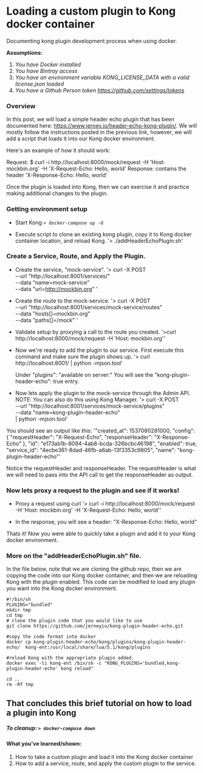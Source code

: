 # Loading a custom plugin to Kong docker container
Documenting kong plugin development process when using docker. 

**Assumptions:**

1. _You have Docker installed_
1. _You have Bintray access_
1. _You have an environment variable KONG_LICENSE_DATA with a valid license.json loaded_
1. _You have a Github Person token https://github.com/settings/tokens_

### Overview
In this post, we will load a simple header echo plugin that has been documented here: https://www.jerney.io/header-echo-kong-plugin/. We will mostly follow the instructions posted in the previous link, however, we will add a script that loads it into our Kong docker environment. 

Here's an example of how it should work:

Request: $ curl -i http://localhost:8000/mock/request -H 'Host: mockbin.org' -H 'X-Request-Echo: Hello, world'
Response: contains the header 'X-Response-Echo: Hello, world'

Once the plugin is loaded into Kong, then we can exercise it and practice making additional changes to the plugin. 

### Getting environment setup

- Start Kong
  `> docker-compose up -d`
  
- Execute script to clone an existing kong plugin, copy it to Kong docker container location, and reload Kong. 
  '> ./addHeaderEchoPlugin.sh'
  
### Create a Service, Route, and Apply the Plugin.

- Create the service, "mock-service". 
  '> curl -X POST \
  --url "http://localhost:8001/services/" \
  --data "name=mock-service" \
  --data "url=http://mockbin.org" \'
  
- Create the route to the mock-service.
  '> curl -X POST \
    --url "http://localhost:8001/services/mock-service/routes" \
    --data "hosts[]=mockbin.org" \
    --data "paths[]=/mock" \'
    
- Validate setup by proxying a call to the route you created. 
  '>curl http://localhost:8000/mock/request -H 'Host: mockbin.org''
  
- Now we're ready to add the plugin to our service. First execute this command and make sure the plugin shows up.
  '> curl http://localhost:8001/ | python -mjson.tool'
  
  Under "plugins": "available on server:" You will see the "kong-plugin-header-echo": true entry. 
  
- Now lets apply the plugin to the mock-service through the Admin API. NOTE: You can also do this using Kong Manager. 
  '> curl -X POST \
    --url "http://localhost:8001/services/mock-service/plugins" \
    --data "name=kong-plugin-header-echo" \
    | python -mjson.tool'
 
You should see an output like this:
'"created_at": 1537080281000,
    "config": {
        "requestHeader": "X-Request-Echo",
        "responseHeader": "X-Response-Echo"
    },
    "id": "e173ab1b-8094-4ab8-bcda-326bcbc46198",
    "enabled": true,
    "service_id": "4ecbe361-8dad-46fb-a6ab-13f3353c9805",
    "name": "kong-plugin-header-echo"'
    
 Notice the requestHeader and responseHeader. The requestHeader is what we will need to pass into the API call to get the responseHeader as output. 
 
 ### Now lets proxy a request to the plugin and see if it works!
 
 - Proxy a request using curl
  '> curl -i http://localhost:8000/mock/request -H 'Host: mockbin.org' -H 'X-Request-Echo: Hello, world''
  
 - In the response, you will see a header: "X-Response-Echo: Hello, world"
 
 Thats it! Now you were able to quickly take a plugin and add it to your Kong docker environment. 
 
 ### More on the "addHeaderEchoPlugin.sh" file. 

In the file below, note that we are cloning the github repo, then we are copying the code into our Kong docker container, and then we are reloading Kong with the plugin enabled. This code can be modified to load any plugin you want into the Kong docker environment. 

```
#!/bin/sh
PLUGINS="bundled"
mkdir tmp
cd tmp
# clone the plugin code that you would like to use
git clone https://github.com/jerneyio/kong-plugin-header-echo.git

#copy the code format into docker
docker cp kong-plugin-header-echo/kong/plugins/kong-plugin-header-echo/  kong-ent:/usr/local/share/lua/5.1/kong/plugins

#reload Kong with the appropriate plugin added. 
docker exec -ti kong-ent /bin/sh -c "KONG_PLUGINS='bundled,kong-plugin-header-echo' kong reload"

cd ..
rm -Rf tmp
```

## That concludes this brief tutorial on how to load a plugin into Kong

##### To cleanup: `> docker-compose down`

#### What you've learned/shown:

1. How to take a custom plugin and load it into the Kong docker container
2. How to add a service, route, and apply the custom plugin to the service. 


